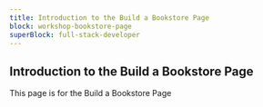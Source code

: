 ```yaml
---
title: Introduction to the Build a Bookstore Page
block: workshop-bookstore-page
superBlock: full-stack-developer
---
```


## Introduction to the Build a Bookstore Page

This page is for the Build a Bookstore Page
